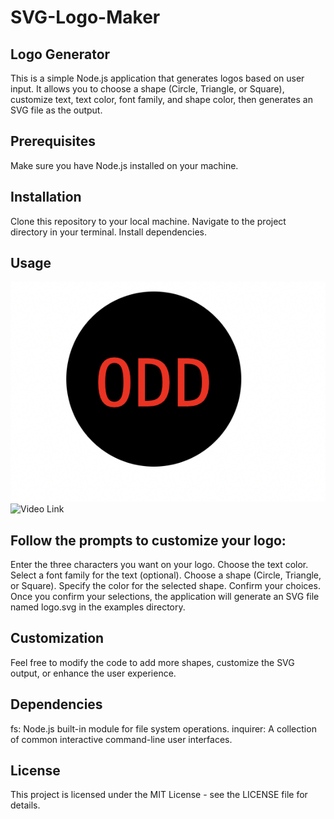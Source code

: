 # SVG-Logo-Maker


## Logo Generator

This is a simple Node.js application that generates logos based on user input. It allows you to choose a shape (Circle, Triangle, or Square), customize text, text color, font family, and shape color, then generates an SVG file as the output.

## Prerequisites
Make sure you have Node.js installed on your machine.

## Installation

Clone this repository to your local machine.
Navigate to the project directory in your terminal.
Install dependencies.

## Usage

![Logo Generator](./images/pic.png)
 ![Video Link](https://drive.google.com/file/d/1ITRJjbbSXnT2AQEUdfJKUznqzphyQZ68/preview) 


## Follow the prompts to customize your logo:

Enter the three characters you want on your logo.
Choose the text color.
Select a font family for the text (optional).
Choose a shape (Circle, Triangle, or Square).
Specify the color for the selected shape.
Confirm your choices.
Once you confirm your selections, the application will generate an SVG file named logo.svg in the examples directory.

## Customization

Feel free to modify the code to add more shapes, customize the SVG output, or enhance the user experience.

## Dependencies

fs: Node.js built-in module for file system operations.
inquirer: A collection of common interactive command-line user interfaces.

## License

This project is licensed under the MIT License - see the LICENSE file for details.

